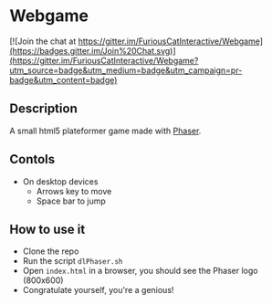 # Webgame

[![Join the chat at https://gitter.im/FuriousCatInteractive/Webgame](https://badges.gitter.im/Join%20Chat.svg)](https://gitter.im/FuriousCatInteractive/Webgame?utm_source=badge&utm_medium=badge&utm_campaign=pr-badge&utm_content=badge)

## Description

A small html5 plateformer game made with [Phaser](http://phaser.io/).

## Contols

* On desktop devices
	* Arrows key to move
	* Space bar to jump

## How to use it

* Clone the repo
* Run the script `dlPhaser.sh`
* Open `index.html` in a browser, you should see the Phaser logo (800x600)
* Congratulate yourself, you're a genious!
